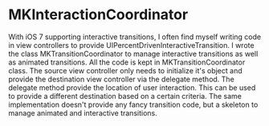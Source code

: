 MKInteractionCoordinator
========================

With iOS 7 supporting interactive transitions, I often find myself writing code in view controllers to provide UIPercentDrivenInteractiveTransition. I wrote the class MKTransitionCoordinator to manage interactive transitions as well as animated transitions. All the code is kept in MKTransitionCoordinator class. The source view controller only needs to initialize it's object and provide the destination view controller via the delegate method. The delegate method provide the location of user interaction. This can be used to provide a different destination based on a certain criteria. The same implementation doesn't provide any fancy transition code, but a skeleton to manage animated and interactive transitions. 
